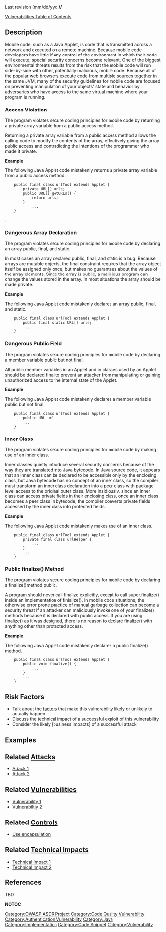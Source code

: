 Last revision (mm/dd/yy): **//**

[Vulnerabilities Table of Contents](ASDR_TOC_Vulnerabilities "wikilink")

## Description

Mobile code, such as a Java Applet, is code that is transmitted across a
network and executed on a remote machine. Because mobile code developers
have little if any control of the environment in which their code will
execute, special security concerns become relevant. One of the biggest
environmental threats results from the risk that the mobile code will
run side-by-side with other, potentially malicious, mobile code. Because
all of the popular web browsers execute code from multiple sources
together in the same JVM, many of the security guidelines for mobile
code are focused on preventing manipulation of your objects' state and
behavior by adversaries who have access to the same virtual machine
where your program is running.

### Access Violation

The program violates secure coding principles for mobile code by
returning a private array variable from a public access method.

Returning a private array variable from a public access method allows
the calling code to modify the contents of the array, effectively giving
the array public access and contradicting the intentions of the
programmer who made it private.

**Example**

The following Java Applet code mistakenly returns a private array
variable from a public access method.

```
    public final class urlTool extends Applet {
        private URL[] urls;
        public URL[] getURLs() {
            return urls;
        }
            ...
    }
```

.

### Dangerous Array Declaration

The program violates secure coding principles for mobile code by
declaring an array public, final, and static.

In most cases an array declared public, final, and static is a bug.
Because arrays are mutable objects, the final constraint requires that
the array object itself be assigned only once, but makes no guarantees
about the values of the array elements. Since the array is public, a
malicious program can change the values stored in the array. In most
situations the array should be made private.

**Example**

The following Java Applet code mistakenly declares an array public,
final, and static.

```
    public final class urlTool extends Applet {
        public final static URL[] urls;
        ...
    }
```

### Dangerous Public Field

The program violates secure coding principles for mobile code by
declaring a member variable public but not final.

All public member variables in an Applet and in classes used by an
Applet should be declared final to prevent an attacker from manipulating
or gaining unauthorized access to the internal state of the Applet.

**Example**

The following Java Applet code mistakenly declares a member variable
public but not final.

```
    public final class urlTool extends Applet {
        public URL url;
        ...
    }
```

### Inner Class

The program violates secure coding principles for mobile code by making
use of an inner class.

Inner classes quietly introduce several security concerns because of the
way they are translated into Java bytecode. In Java source code, it
appears that an inner class can be declared to be accessible only by the
enclosing class, but Java bytecode has no concept of an inner class, so
the compiler must transform an inner class declaration into a peer class
with package level access to the original outer class. More insidiously,
since an inner class can access private fields in their enclosing class,
once an inner class becomes a peer class in bytecode, the compiler
converts private fields accessed by the inner class into protected
fields.

**Example**

The following Java Applet code mistakenly makes use of an inner class.

```
    public final class urlTool extends Applet {
        private final class urlHelper {
            ...
        }
        ...
    }
```

### Public finalize() Method

The program violates secure coding principles for mobile code by
declaring a finalize()method public.

A program should never call finalize explicitly, except to call
super.finalize() inside an implementation of finialize(). In mobile code
situations, the otherwise error prone practice of manual garbage
collection can become a security threat if an attacker can maliciously
invoke one of your finalize() methods because it is declared with public
access. If you are using finalize() as it was designed, there is no
reason to declare finalize() with anything other than protected access.

**Example**

The following Java Applet code mistakenly declares a public finalize()
method.

```
    public final class urlTool extends Applet {
        public void finalize() {
            ...
        }
        ...
    }
```

## Risk Factors

  - Talk about the [factors](OWASP_Risk_Rating_Methodology "wikilink")
    that make this vulnerability likely or unlikely to actually happen
  - Discuss the technical impact of a successful exploit of this
    vulnerability
  - Consider the likely \[business impacts\] of a successful attack

## Examples

## Related [Attacks](Attacks "wikilink")

  - [Attack 1](Attack_1 "wikilink")
  - [Attack 2](Attack_2 "wikilink")

## Related [Vulnerabilities](Vulnerabilities "wikilink")

  - [Vulnerability 1](Vulnerability_1 "wikilink")
  - [Vulnerabiltiy 2](Vulnerabiltiy_2 "wikilink")

## Related [Controls](Controls "wikilink")

  - [Use encapsulation](Use_encapsulation "wikilink")

## Related [Technical Impacts](Technical_Impacts "wikilink")

  - [Technical Impact 1](Technical_Impact_1 "wikilink")
  - [Technical Impact 2](Technical_Impact_2 "wikilink")

## References

TBD

__NOTOC__

[Category:OWASP ASDR Project](Category:OWASP_ASDR_Project "wikilink")
[Category:Code Quality
Vulnerability](Category:Code_Quality_Vulnerability "wikilink")
[Category:Authentication
Vulnerability](Category:Authentication_Vulnerability "wikilink")
[Category:Java](Category:Java "wikilink")
[Category:Implementation](Category:Implementation "wikilink")
[Category:Code Snippet](Category:Code_Snippet "wikilink")
[Category:Vulnerability](Category:Vulnerability "wikilink")